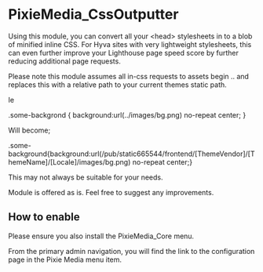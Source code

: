 # PixieMedia_CssOutputter
Using this module, you can convert all your &lt;head&gt; stylesheets in to a blob of minified inline CSS.  For Hyva sites with very lightweight stylesheets, this can even further improve your Lighthouse page speed score by further reducing additional page requests.

Please note this module assumes all in-css requests to assets begin .. and replaces this with a relative path to your current themes static path.

Ie

.some-backgrond { background:url(../images/bg.png) no-repeat center; }

Will become;

.some-background{background:url(/pub/static665544/frontend/[ThemeVendor]/[ThemeName]/[Locale]/images/bg.png) no-repeat center;}

This may not always be suitable for your needs.

Module is offered as is.  Feel free to suggest any improvements. 

## How to enable

Please ensure you also install the PixieMedia_Core menu.  

From the primary admin navigation, you will find the link to the configuration page in the Pixie Media menu item.
